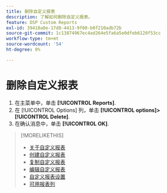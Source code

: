 ```yaml
---
title: 删除自定义报表
description: 了解如何删除自定义报表。
feature: DSP Custom Reports
exl-id: 39418a0e-17d8-4413-9f00-b0f210adb72b
source-git-commit: 1c13874967ec4ad264e5fa6a5e0dfeb6120f53cc
workflow-type: tm+mt
source-wordcount: '54'
ht-degree: 0%

---
```


# 删除自定义报表

1. 在主菜单中，单击 **[!UICONTROL Reports]**.
1. 在 [!UICONTROL Options] 列，单击 **[!UICONTROL options]>[!UICONTROL Delete]**.
1. 在确认消息中，单击 **[!UICONTROL OK]**.

>[!MORELIKETHIS]
>
>* [关于自定义报表](/help/dsp/reports/report-about.md)
>* [创建自定义报表](/help/dsp/reports/report-create.md)
>* [复制自定义报表](/help/dsp/reports/report-copy.md)
>* [编辑自定义报表](/help/dsp/reports/report-edit.md)
>* [自定义报表设置](/help/dsp/reports/report-settings.md)
>* [可用报表列](/help/dsp/reports/report-columns.md)

